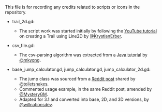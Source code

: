This file is for recording any credits related to scripts or icons in the repository.

- trail_2d.gd:
    - The script work was started initially by following the [YouTube tutorial](https://www.youtube.com/watch?v=s5DwZZ0fZDg) on creating a Trail using Line2D by [@KrystianErber](https://twitter.com/KrystianErber).

- csv_file.gd:
    - The csv-parsing algorithm was extracted from a [Java tutorial](https://www.mkyong.com/java/how-to-read-and-parse-csv-file-in-java/) by [@mkyong](https://twitter.com/mkyong).

- base_jump_calculator.gd, jump_calculator.gd, jump_calculator_2d.gd:
    - The jump class was sourced from a [Reddit post](https://www.reddit.com/r/godot/comments/arsegm/updated_wanted_to_share_this_function_for/) shared by [@toiletsnakes](https://github.com/toiletsnakes).
    - Commented usage example, in the same Reddit post, amended by [@MysteryGM](https://github.com/MysteryGM).
    - Adapted for 3.1 and converted into base, 2D, and 3D versions, by [@willnationsdev](https://github.com/willnationsdev).